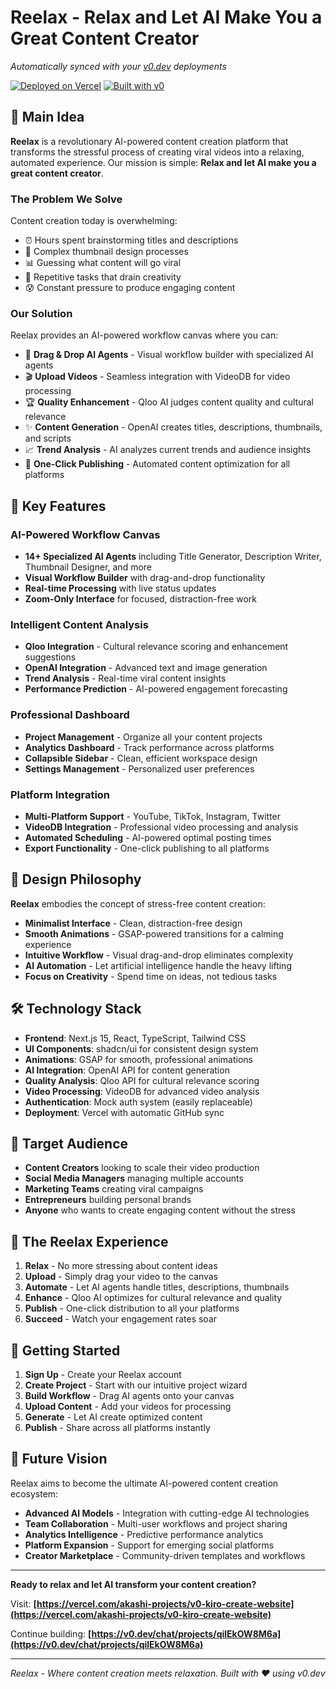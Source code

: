 # Reelax - Relax and Let AI Make You a Great Content Creator

*Automatically synced with your [v0.dev](https://v0.dev) deployments*

[![Deployed on Vercel](https://img.shields.io/badge/Deployed%20on-Vercel-black?style=for-the-badge&logo=vercel)](https://vercel.com/akashi-projects/v0-kiro-create-website)
[![Built with v0](https://img.shields.io/badge/Built%20with-v0.dev-black?style=for-the-badge)](https://v0.dev/chat/projects/qilEkOW8M6a)

## 🎯 Main Idea

**Reelax** is a revolutionary AI-powered content creation platform that transforms the stressful process of creating viral videos into a relaxing, automated experience. Our mission is simple: **Relax and let AI make you a great content creator**.

### The Problem We Solve

Content creation today is overwhelming:
- ⏰ Hours spent brainstorming titles and descriptions
- 🎨 Complex thumbnail design processes  
- 📊 Guessing what content will go viral
- 🔄 Repetitive tasks that drain creativity
- 😰 Constant pressure to produce engaging content

### Our Solution

Reelax provides an AI-powered workflow canvas where you can:
- 🧠 **Drag & Drop AI Agents** - Visual workflow builder with specialized AI agents
- 🎬 **Upload Videos** - Seamless integration with VideoDB for video processing
- 🏆 **Quality Enhancement** - Qloo AI judges content quality and cultural relevance
- ✨ **Content Generation** - OpenAI creates titles, descriptions, thumbnails, and scripts
- 📈 **Trend Analysis** - AI analyzes current trends and audience insights
- 🎯 **One-Click Publishing** - Automated content optimization for all platforms

## 🚀 Key Features

### AI-Powered Workflow Canvas
- **14+ Specialized AI Agents** including Title Generator, Description Writer, Thumbnail Designer, and more
- **Visual Workflow Builder** with drag-and-drop functionality
- **Real-time Processing** with live status updates
- **Zoom-Only Interface** for focused, distraction-free work

### Intelligent Content Analysis
- **Qloo Integration** - Cultural relevance scoring and enhancement suggestions
- **OpenAI Integration** - Advanced text and image generation
- **Trend Analysis** - Real-time viral content insights
- **Performance Prediction** - AI-powered engagement forecasting

### Professional Dashboard
- **Project Management** - Organize all your content projects
- **Analytics Dashboard** - Track performance across platforms
- **Collapsible Sidebar** - Clean, efficient workspace design
- **Settings Management** - Personalized user preferences

### Platform Integration
- **Multi-Platform Support** - YouTube, TikTok, Instagram, Twitter
- **VideoDB Integration** - Professional video processing and analysis
- **Automated Scheduling** - AI-powered optimal posting times
- **Export Functionality** - One-click publishing to all platforms

## 🎨 Design Philosophy

**Reelax** embodies the concept of stress-free content creation:

- **Minimalist Interface** - Clean, distraction-free design
- **Smooth Animations** - GSAP-powered transitions for a calming experience
- **Intuitive Workflow** - Visual drag-and-drop eliminates complexity
- **AI Automation** - Let artificial intelligence handle the heavy lifting
- **Focus on Creativity** - Spend time on ideas, not tedious tasks

## 🛠 Technology Stack

- **Frontend**: Next.js 15, React, TypeScript, Tailwind CSS
- **UI Components**: shadcn/ui for consistent design system
- **Animations**: GSAP for smooth, professional animations
- **AI Integration**: OpenAI API for content generation
- **Quality Analysis**: Qloo API for cultural relevance scoring
- **Video Processing**: VideoDB for advanced video analysis
- **Authentication**: Mock auth system (easily replaceable)
- **Deployment**: Vercel with automatic GitHub sync

## 🎯 Target Audience

- **Content Creators** looking to scale their video production
- **Social Media Managers** managing multiple accounts
- **Marketing Teams** creating viral campaigns
- **Entrepreneurs** building personal brands
- **Anyone** who wants to create engaging content without the stress

## 🌟 The Reelax Experience

1. **Relax** - No more stressing about content ideas
2. **Upload** - Simply drag your video to the canvas
3. **Automate** - Let AI agents handle titles, descriptions, thumbnails
4. **Enhance** - Qloo AI optimizes for cultural relevance and quality
5. **Publish** - One-click distribution to all your platforms
6. **Succeed** - Watch your engagement rates soar

## 🚀 Getting Started

1. **Sign Up** - Create your Reelax account
2. **Create Project** - Start with our intuitive project wizard
3. **Build Workflow** - Drag AI agents onto your canvas
4. **Upload Content** - Add your videos for processing
5. **Generate** - Let AI create optimized content
6. **Publish** - Share across all platforms instantly

## 🔮 Future Vision

Reelax aims to become the ultimate AI-powered content creation ecosystem:

- **Advanced AI Models** - Integration with cutting-edge AI technologies
- **Team Collaboration** - Multi-user workflows and project sharing
- **Analytics Intelligence** - Predictive performance analytics
- **Platform Expansion** - Support for emerging social platforms
- **Creator Marketplace** - Community-driven templates and workflows

---

**Ready to relax and let AI transform your content creation?**

Visit: **[https://vercel.com/akashi-projects/v0-kiro-create-website](https://vercel.com/akashi-projects/v0-kiro-create-website)**

Continue building: **[https://v0.dev/chat/projects/qilEkOW8M6a](https://v0.dev/chat/projects/qilEkOW8M6a)**

---

*Reelax - Where content creation meets relaxation. Built with ❤️ using v0.dev*
